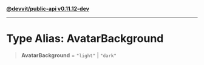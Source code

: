 [**@devvit/public-api v0.11.12-dev**](../../../../../../README.md)

---

# Type Alias: AvatarBackground

> **AvatarBackground** = `"light"` \| `"dark"`

